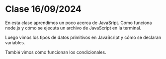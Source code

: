 # Clase 16/09/2024

En esta clase aprendimos un poco acerca de JavaSript.
Cómo funciona node.js y cómo se ejecuta un archivo de JavaScript en la terminal.

Luego vimos los tipos de datos primitivos en JavaScript y cómo se declaran variables.


Tambié vimos cómo funcionan los condicionales.